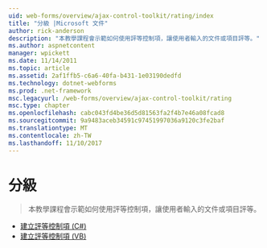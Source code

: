 ```yaml
---
uid: web-forms/overview/ajax-control-toolkit/rating/index
title: "分級 |Microsoft 文件"
author: rick-anderson
description: "本教學課程會示範如何使用評等控制項，讓使用者輸入的文件或項目評等。"
ms.author: aspnetcontent
manager: wpickett
ms.date: 11/14/2011
ms.topic: article
ms.assetid: 2af1ffb5-c6a6-40fa-b431-1e03190dedfd
ms.technology: dotnet-webforms
ms.prod: .net-framework
msc.legacyurl: /web-forms/overview/ajax-control-toolkit/rating
msc.type: chapter
ms.openlocfilehash: cabc043fd4be36d5d81563fa2f4b7e46a08fcad8
ms.sourcegitcommit: 9a9483aceb34591c97451997036a9120c3fe2baf
ms.translationtype: MT
ms.contentlocale: zh-TW
ms.lasthandoff: 11/10/2017
---
```

<a name="rating"></a>分級
====================
> 本教學課程會示範如何使用評等控制項，讓使用者輸入的文件或項目評等。


- [建立評等控制項 (C#)](creating-a-rating-control-cs.md)
- [建立評等控制項 (VB)](creating-a-rating-control-vb.md)
